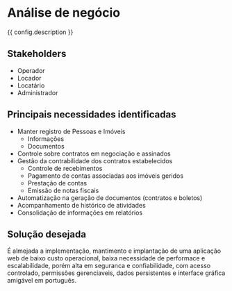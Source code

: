 # Análise de negócio

{{ config.description }}

## Stakeholders
* Operador
* Locador
* Locatário
* Administrador

## Principais necessidades identificadas
* Manter registro de Pessoas e Imóveis
    * Informações
    * Documentos
* Controle sobre contratos em negociação e assinados
* Gestão da contrabilidade dos contratos estabelecidos
    * Controle de recebimentos
    * Pagamento de contas associadas aos imóveis geridos
    * Prestação de contas
    * Emissão de notas fiscais
* Automatização na geração de documentos (contratos e boletos)
* Acompanhamento de histórico de atividades
* Consolidação de informações em relatórios

## Solução desejada
É almejada a implementação, mantimento e implantação de uma aplicação web de baixo custo operacional, baixa necessidade de performace e escalabilidade, porém alta em seguranca e confiabilidade, com acesso controlado, permissões gerenciaveis, dados persistentes e interface gráfica amigável em português.
